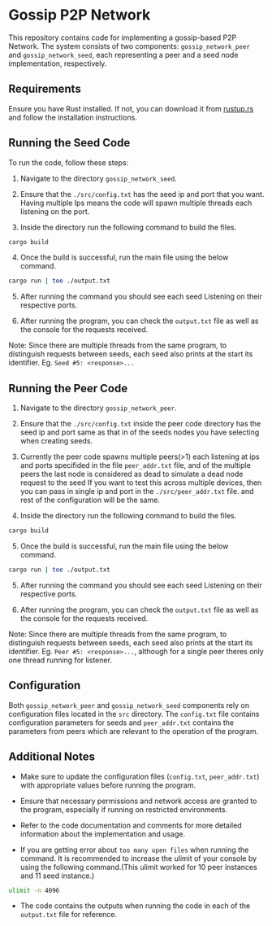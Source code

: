 # Gossip P2P Network

This repository contains code for implementing a gossip-based P2P Network. The system consists of two components: `gossip_network_peer` and `gossip_network_seed`, each representing a peer and a seed node implementation, respectively.

## Requirements
Ensure you have Rust installed. If not, you can download it from [rustup.rs](https://rustup.rs/) and follow the installation instructions.

## Running the Seed Code

To run the code, follow these steps:

1. Navigate to the directory `gossip_network_seed`.

2. Ensure that the `./src/config.txt` has the seed ip and port that you want. Having multiple Ips means the code will spawn multiple threads each listening on the port.

3. Inside the directory run the following command to build the files.
```bash
cargo build
```

4. Once the build is successful, run the main file using the below command.
```bash
cargo run | tee ./output.txt
```

5. After running the command you should see each seed Listening on their respective ports.

6. After running the program, you can check the `output.txt` file as well as the console for the requests received.

Note: Since there are multiple threads from the same program, to distinguish requests between seeds, each seed also prints at the start its identifier. Eg. `Seed #5: <response>...`

## Running the Peer Code
1. Navigate to the directory `gossip_network_peer`.

2. Ensure that the `./src/config.txt` inside the peer code directory has the seed ip and port same as that in of the seeds nodes you have selecting when creating seeds.

3. Currently the peer code spawns multiple peers(>1) each listening at ips and ports specifided in the file `peer_addr.txt` file, and of the multiple peers the last node is considered as dead to simulate a dead node request to the seed If you want to test this across multiple devices, then you can pass in single ip and port in the `./src/peer_addr.txt` file. and rest of the configuration will be the same.

4. Inside the directory run the following command to build the files.
```bash
cargo build
```

5. Once the build is successful, run the main file using the below command.
```bash
cargo run | tee ./output.txt
```

5. After running the command you should see each seed Listening on their respective ports.

6. After running the program, you can check the `output.txt` file as well as the console for the requests received.

Note: Since there are multiple threads from the same program, to distinguish requests between seeds, each seed also prints at the start its identifier. Eg. `Peer #5: <response>...`, although for a single peer theres only one thread running for listener.

## Configuration

Both `gossip_network_peer` and `gossip_network_seed` components rely on configuration files located in the `src` directory. The `config.txt` file contains configuration parameters for seeds and `peer_addr.txt` contains the parameters from peers which are relevant to the operation of the program.

## Additional Notes

- Make sure to update the configuration files (`config.txt`, `peer_addr.txt`) with appropriate values before running the program.

- Ensure that necessary permissions and network access are granted to the program, especially if running on restricted environments.

- Refer to the code documentation and comments for more detailed information about the implementation and usage.
- If you are getting error about `too many open files` when running the command. It is recommended to increase the ulimit of your console by using the following command.(This ulimit worked for 10 peer instances and 11 seed instance.)
```bash
ulimit -n 4096
```

- The code contains the outputs when running the code in each of the `output.txt` file for reference.
